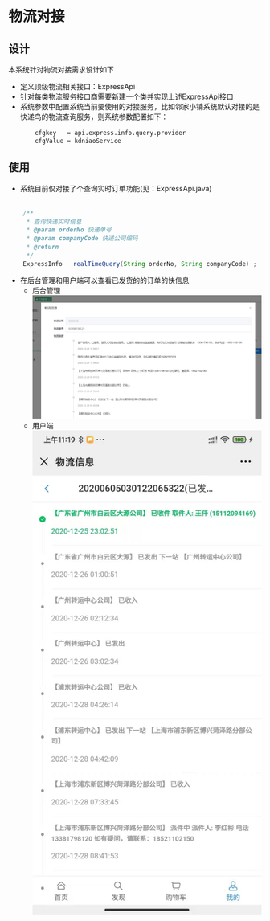 # 物流对接

## 设计
本系统针对物流对接需求设计如下
- 定义顶级物流相关接口：ExpressApi
- 针对每类物流服务接口商需要新建一个类并实现上述ExpressApi接口
- 系统参数中配置系统当前要使用的对接服务，比如邻家小铺系统默认对接的是快递鸟的物流查询服务，则系统参数配置如下：
    ```
        cfgkey   = api.express.info.query.provider
        cfgValue = kdniaoService
    ```

## 使用
- 系统目前仅对接了个查询实时订单功能(见：ExpressApi.java)
```java
    
    /** 
     * 查询快递实时信息
     * @param orderNo 快递单号
     * @param companyCode 快递公司编码
     * @return
     */
    ExpressInfo   realTimeQuery(String orderNo, String companyCode) ;
```
- 在后台管理和用户端可以查看已发货的的订单的快信息
    - 后台管理
        ![后台管理查看物流信息](../img/develop/express_admin.png)
    - 用户端
        ![用户端查看物流信息](../img/develop/express_mobile.jpg)